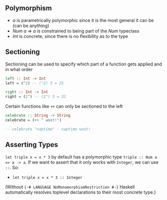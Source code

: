 ## Polymorphism
- *a* is parametrically polymorphic since it is the most general it can be (can be anything)
- *Num a => a* is constrained to being part of the *Num* typeclass
- *Int* is concrete, since there is no flexibility as to the type

## Sectioning
Sectioning can be used to specify which part of a function gets applied and in what order

```hs
left :: Int -> Int
left = (^2) -- (^2) 5 = 25

right :: Int -> Int
right = (2^) -- (2^) 5 = 32
```

Certain functions like `++` can only be sectioned to the left
```hs
celebrate :: String -> String
celebrate = (++ " woot!")

-- celebrate "naptime" - naptime woot!
```

## Asserting Types
`let triple x = x * 3` by default has a polymorphic type `triple :: Num a => a -> a`. If we want to assert
that it only works with `Integer`, we can use `::`. So:

- `let triple x = x * 3 :: Integer` 

(Without `{-# LANGUAGE NoMonomorphismRestriction #-}` Haskell automatically resolves toplevel declarations
to their most concrete type.)